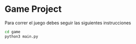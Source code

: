 # Game Project

Para correr el juego debes seguir las siguientes instrucciones

```sh
cd game
python3 main.py
```




